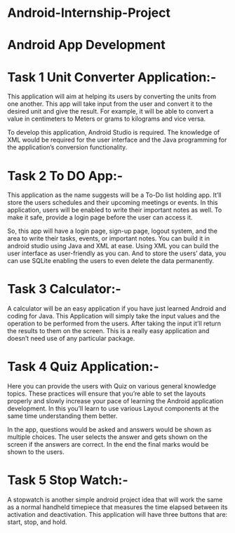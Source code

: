 # Android-Internship-Project
# Android App Development
# Task 1 Unit Converter Application:- 
This application will aim at helping its users by converting the units from one
another. This app will take input from the user and convert it to the desired
unit and give the result. For example, it will be able to convert a value in
centimeters to Meters or grams to kilograms and vice versa.

To develop this application, Android Studio is required. The knowledge of
XML would be required for the user interface and the Java programming for
the application’s conversion functionality.

# Task 2 To DO App:- 
This application as the name suggests will be a To-Do list holding app. It’ll
store the users schedules and their upcoming meetings or events. In this
application, users will be enabled to write their important notes as well. To
make it safe, provide a login page before the user can access it.


So, this app will have a login page, sign-up page, logout system, and the area
to write their tasks, events, or important notes. You can build it in android
studio using Java and XML at ease. Using XML you can build the user
interface as user-friendly as you can. And to store the users’ data, you can
use SQLite enabling the users to even delete the data permanently.


# Task 3 Calculator:- 
A calculator will be an easy application if you have just learned Android and
coding for Java. This Application will simply take the input values and the
operation to be performed from the users. After taking the input it’ll return
the results to them on the screen. This is a really easy application and doesn’t
need use of any particular package.


# Task 4 Quiz Application:-
Here you can provide the users with Quiz on various general knowledge
topics. These practices will ensure that you’re able to set the layouts properly
and slowly increase your pace of learning the Android application
development. In this you’ll learn to use various Layout components at the
same time understanding them better.


In the app, questions would be asked and answers would be shown as
multiple choices. The user selects the answer and gets shown on the screen
if the answers are correct. In the end the final marks would be shown to the
users.

# Task 5 Stop Watch:- 
A stopwatch is another simple android project idea that will work the same
as a normal handheld timepiece that measures the time elapsed between its
activation and deactivation. This application will have three buttons that are:
start, stop, and hold.

